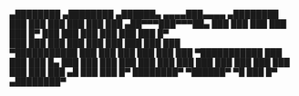 

   ▄████████  ▄████████  ▄██████▄    ▄▄▄▄███▄▄▄▄      ▄████████ 
  ███    ███ ███    ███ ███    ███ ▄██▀▀▀███▀▀▀██▄   ███    ███ 
  ███    ███ ███    █▀  ███    ███ ███   ███   ███   ███    █▀  
  ███    ███ ███        ███    ███ ███   ███   ███   ███        
▀███████████ ███        ███    ███ ███   ███   ███ ▀███████████ 
  ███    ███ ███    █▄  ███    ███ ███   ███   ███          ███ 
  ███    ███ ███    ███ ███    ███ ███   ███   ███    ▄█    ███ 
  ███    █▀  ████████▀   ▀██████▀   ▀█   ███   █▀   ▄████████▀  
                                                                

